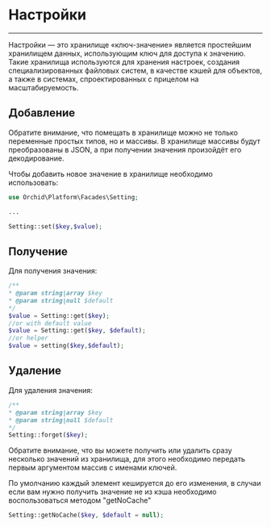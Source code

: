 # Настройки
----------

Настройки — это хранилище «ключ-значение» является простейшим хранилищем данных, использующим ключ для доступа к значению. Такие хранилища используются для хранения настроек, создания специализированных файловых систем, в качестве кэшей для объектов, а также в системах, спроектированных с прицелом на масштабируемость.

## Добавление

Обратите внимание, что помещать в хранилище можно не только переменные простых типов, но и массивы. В хранилище массивы будут преобразованы в JSON, а при получении значения произойдёт его декодирование.

Чтобы добавить новое значение в хранилище необходимо использовать:
```php
use Orchid\Platform\Facades\Setting;

...

Setting::set($key,$value);
```

## Получение

Для получения значения:
```php
/**
* @param string|array $key
* @param string|null $default
*/
$value = Setting::get($key);
//or with default value
$value = Setting::get($key, $default);
//or helper
$value = setting($key,$default);
```

## Удаление

Для удаления значения:
```php
/**
* @param string|array $key
* @param string|null $default
*/
Setting::forget($key);
```



Обратите внимание, что вы можете получить или удалить сразу несколько значений из хранилища, для этого необходимо передать первым аргументом массив с именами ключей.

По умолчанию каждый элемент кешируется до его изменения, в случаи если вам нужно получить значение не из кэша необходимо воспользоваться методом "getNoCache"
```php
Setting::getNoCache($key, $default = null);
```
